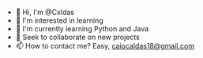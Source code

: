 - 👋 Hi, I'm @Cxldas
- 👀 I'm interested in learning
- 🌱 I'm currently learning Python and Java
- 💞️ Seek to collaborate on new projects
- 📫 How to contact me? Easy, caiocaldas18@gmail.com

<!---
Cxldas/Cxldas is a ✨ special ✨ repository because its `README.md` (this file) appears on your GitHub profile.
You can click the Preview link to take a look at your changes.
--->
